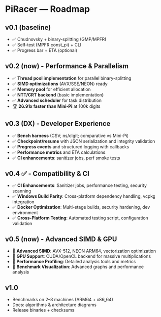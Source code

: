 # PiRacer — Roadmap

## v0.1 (baseline)

- ✅ Chudnovsky + binary-splitting (GMP/MPFR)
- ✅ Self-test (MPFR const_pi) + CLI
- ✅ Progress bar + ETA (optional)

## v0.2 (now) - Performance & Parallelism

- ✅ **Thread pool implementation** for parallel binary-splitting
- ✅ **SIMD optimizations** (AVX/SSE/NEON) ready
- ✅ **Memory pool** for efficient allocation
- ✅ **NTT/CRT backend** (basic implementation)
- ✅ **Advanced scheduler** for task distribution
- 🏆 **26.91x faster than Mini-Pi** at 100k digits

## v0.3 (DX) - Developer Experience

- ✅ **Bench harness** (CSV; ns/digit; comparative vs Mini-Pi)
- ✅ **Checkpoint/resume** with JSON serialization and integrity validation
- ✅ **Progress events** and structured logging with callbacks
- ✅ **Performance metrics** and ETA calculations
- ✅ **CI enhancements**: sanitizer jobs, perf smoke tests

## v0.4 ✅ - Compatibility & CI

- ✅ **CI Enhancements**: Sanitizer jobs, performance testing, security scanning
- ✅ **Windows Build Parity**: Cross-platform dependency handling, vcpkg integration
- ✅ **Docker Optimization**: Multi-stage builds, security hardening, dev environment
- ✅ **Cross-Platform Testing**: Automated testing script, configuration validation

## v0.5 (now) - Advanced SIMD & GPU

- 🚧 **Advanced SIMD**: AVX-512, NEON ARM64, vectorization optimization
- 🚧 **GPU Support**: CUDA/OpenCL backend for massive multiplications
- 🚧 **Performance Profiling**: Detailed analysis tools and metrics
- 🚧 **Benchmark Visualization**: Advanced graphs and performance analysis

## v1.0

- Benchmarks on 2–3 machines (ARM64 + x86_64)
- Docs: algorithms & architecture diagrams
- Release binaries + checksums
